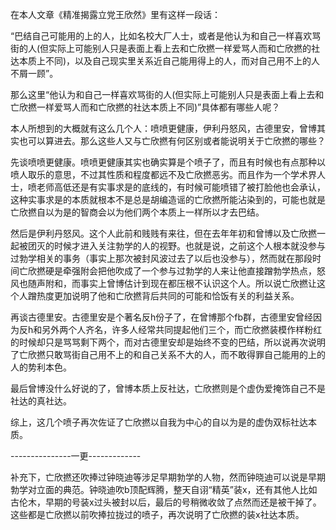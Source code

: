 在本人文章《精准揭露立党王欣然》里有这样一段话：

“巴结自己可能用的上的人，比如名校大厂人士，或者是他认为和自己一样喜欢骂街的人(但实际上可能别人只是表面上看上去和亡欣撚一样爱骂人而和亡欣撚的社达本质上不同)，以及自己现实里关系近自己能用得上的人，而对自己用不上的人不屑一顾”。

那么这里“他认为和自己一样喜欢骂街的人(但实际上可能别人只是表面上看上去和亡欣撚一样爱骂人而和亡欣撚的社达本质上不同)”具体都有哪些人呢？

本人所想到的大概就有这么几个人：喷喷更健康，伊利丹怒风，古德里安，曾博其实也可以算进去。那么这些人又与亡欣撚有何区别或者能说明关于亡欣撚的哪些？

先谈喷喷更健康。喷喷更健康其实也确实算是个喷子了，而且有时候也有点那种以喷人取乐的意思，不过其性质和程度都远不及亡欣撚恶劣。而且作为一个学术界人士，喷老师高低还是有实事求是的底线的，有时候可能喷错了被打脸他也会承认，这种实事求是的本质就根本不是总是胡编造谣的亡欣撚所能沾染到的，可能也就是亡欣撚自以为是的智商会以为他们两个本质上一样所以才去巴结。

然后是伊利丹怒风。这个人此前和贱贱有来往，但在去年年初和曾博以及亡欣撚一起被团灭的时候才进入关注勃学的人的视野。也就是说，之前这个人根本就没参与过勃学相关的事务（事实上那次被封风波过去了以后也没参与），然而就在那段时间亡欣撚硬是牵强附会把他吹成了一个参与过勃学的人来让他直接蹭勃学热点，怒风也随声附和，而事实上曾博估计到现在都压根不认识这个人。所以说亡欣撚让这个人蹭热度更加说明了他和亡欣撚背后共同的可能和恰饭有关的利益关系。

再谈古德里安。古德里安是个著名反h份子了，在曾博那个fb群，古德里安曾经因为反h和另外两个人齐名，许多人经常共同提起他们三个，而亡欣撚装模作样粉红的时候却只是骂骂剩下两个，而对古德里安却是始终不变的巴结，所以说再次说明了亡欣撚只敢骂街自己用不上的和自己关系不大的人，而不敢得罪自己能用的上的人的势利本色。

最后曾博没什么好说的了，曾博本质上反社达，亡欣撚则是个虚伪爱掩饰自己不是社达的真社达。

综上，这几个喷子再次佐证了亡欣撚以自我为中心的自以为是的虚伪双标社达本质。


---------------一更-------------

补充下，亡欣撚还吹捧过钟晓迪等涉足早期勃学的人物，然而钟晓迪可以说是早期勃学对立面的典范。钟晓迪吹b顶配辉腾，整天自诩“精英”装x，还有其他人比如古伦木，早期的号装x过头被封以后，最后的号稍微收敛了点然而还是被干掉了。这些都是亡欣撚以前吹捧拉拢过的喷子，再次说明了亡欣撚的装x社达本质。
